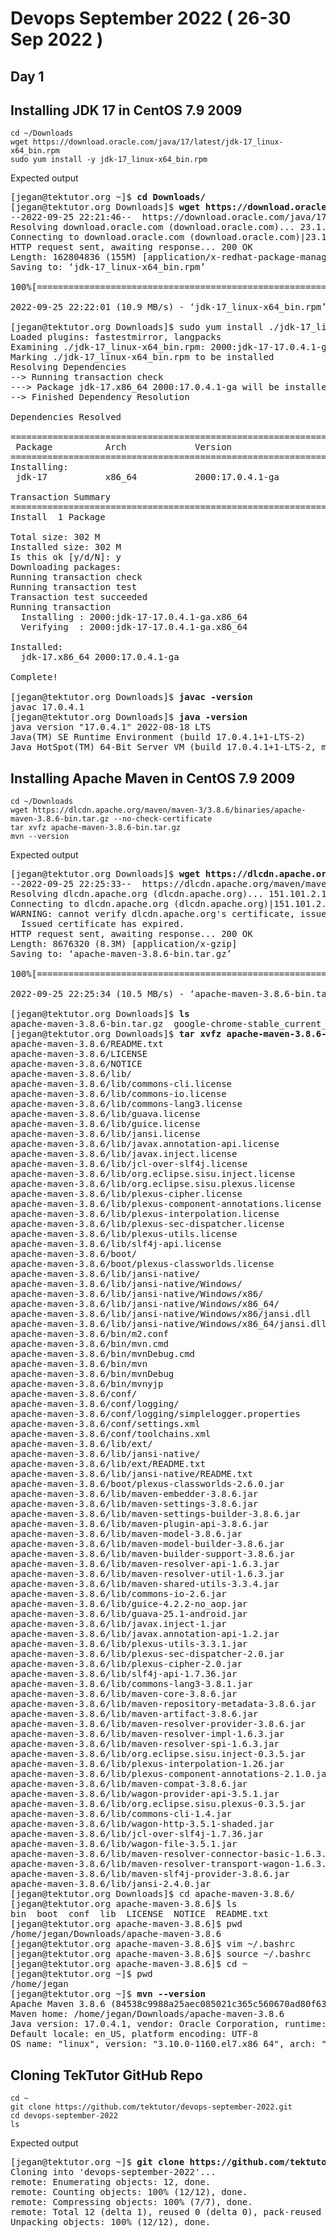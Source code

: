 # Devops September 2022 ( 26-30 Sep 2022 )

## Day 1

## Installing JDK 17 in CentOS 7.9 2009
```
cd ~/Downloads
wget https://download.oracle.com/java/17/latest/jdk-17_linux-x64_bin.rpm 
sudo yum install -y jdk-17_linux-x64_bin.rpm
```

Expected output
<pre>
[jegan@tektutor.org ~]$ <b>cd Downloads/</b>
[jegan@tektutor.org Downloads]$ <b>wget https://download.oracle.com/java/17/latest/jdk-17_linux-x64_bin.rpm</b>
--2022-09-25 22:21:46--  https://download.oracle.com/java/17/latest/jdk-17_linux-x64_bin.rpm
Resolving download.oracle.com (download.oracle.com)... 23.1.36.114
Connecting to download.oracle.com (download.oracle.com)|23.1.36.114|:443... connected.
HTTP request sent, awaiting response... 200 OK
Length: 162804836 (155M) [application/x-redhat-package-manager]
Saving to: ‘jdk-17_linux-x64_bin.rpm’

100%[===========================================================>] 162,804,836 11.3MB/s   in 14s    

2022-09-25 22:22:01 (10.9 MB/s) - ‘jdk-17_linux-x64_bin.rpm’ saved [162804836/162804836]

[jegan@tektutor.org Downloads]$ sudo yum install ./jdk-17_linux-x64_bin.rpm 
Loaded plugins: fastestmirror, langpacks
Examining ./jdk-17_linux-x64_bin.rpm: 2000:jdk-17-17.0.4.1-ga.x86_64
Marking ./jdk-17_linux-x64_bin.rpm to be installed
Resolving Dependencies
--> Running transaction check
---> Package jdk-17.x86_64 2000:17.0.4.1-ga will be installed
--> Finished Dependency Resolution

Dependencies Resolved

=====================================================================================================
 Package          Arch             Version                     Repository                       Size
=====================================================================================================
Installing:
 jdk-17           x86_64           2000:17.0.4.1-ga            /jdk-17_linux-x64_bin           302 M

Transaction Summary
=====================================================================================================
Install  1 Package

Total size: 302 M
Installed size: 302 M
Is this ok [y/d/N]: y
Downloading packages:
Running transaction check
Running transaction test
Transaction test succeeded
Running transaction
  Installing : 2000:jdk-17-17.0.4.1-ga.x86_64                                                    1/1 
  Verifying  : 2000:jdk-17-17.0.4.1-ga.x86_64                                                    1/1 

Installed:
  jdk-17.x86_64 2000:17.0.4.1-ga                                                                     

Complete!

[jegan@tektutor.org Downloads]$ <b>javac -version</b>
javac 17.0.4.1
[jegan@tektutor.org Downloads]$ <b>java -version</b>
java version "17.0.4.1" 2022-08-18 LTS
Java(TM) SE Runtime Environment (build 17.0.4.1+1-LTS-2)
Java HotSpot(TM) 64-Bit Server VM (build 17.0.4.1+1-LTS-2, mixed mode, sharing)
</pre>


## Installing Apache Maven in CentOS 7.9 2009
```
cd ~/Downloads
wget https://dlcdn.apache.org/maven/maven-3/3.8.6/binaries/apache-maven-3.8.6-bin.tar.gz --no-check-certificate
tar xvfz apache-maven-3.8.6-bin.tar.gz 
mvn --version
```

Expected output
<pre>
[jegan@tektutor.org Downloads]$ <b>wget https://dlcdn.apache.org/maven/maven-3/3.8.6/binaries/apache-maven-3.8.6-bin.tar.gz --no-check-certificate</b>
--2022-09-25 22:25:33--  https://dlcdn.apache.org/maven/maven-3/3.8.6/binaries/apache-maven-3.8.6-bin.tar.gz
Resolving dlcdn.apache.org (dlcdn.apache.org)... 151.101.2.132, 2a04:4e42::644
Connecting to dlcdn.apache.org (dlcdn.apache.org)|151.101.2.132|:443... connected.
WARNING: cannot verify dlcdn.apache.org's certificate, issued by ‘/C=US/O=Let's Encrypt/CN=R3’:
  Issued certificate has expired.
HTTP request sent, awaiting response... 200 OK
Length: 8676320 (8.3M) [application/x-gzip]
Saving to: ‘apache-maven-3.8.6-bin.tar.gz’

100%[===========================================================>] 8,676,320   10.5MB/s   in 0.8s   

2022-09-25 22:25:34 (10.5 MB/s) - ‘apache-maven-3.8.6-bin.tar.gz’ saved [8676320/8676320]

[jegan@tektutor.org Downloads]$ <b>ls</b>
apache-maven-3.8.6-bin.tar.gz  google-chrome-stable_current_x86_64.rpm  jdk-17_linux-x64_bin.rpm
[jegan@tektutor.org Downloads]$ <b>tar xvfz apache-maven-3.8.6-bin.tar.gz</b>
apache-maven-3.8.6/README.txt
apache-maven-3.8.6/LICENSE
apache-maven-3.8.6/NOTICE
apache-maven-3.8.6/lib/
apache-maven-3.8.6/lib/commons-cli.license
apache-maven-3.8.6/lib/commons-io.license
apache-maven-3.8.6/lib/commons-lang3.license
apache-maven-3.8.6/lib/guava.license
apache-maven-3.8.6/lib/guice.license
apache-maven-3.8.6/lib/jansi.license
apache-maven-3.8.6/lib/javax.annotation-api.license
apache-maven-3.8.6/lib/javax.inject.license
apache-maven-3.8.6/lib/jcl-over-slf4j.license
apache-maven-3.8.6/lib/org.eclipse.sisu.inject.license
apache-maven-3.8.6/lib/org.eclipse.sisu.plexus.license
apache-maven-3.8.6/lib/plexus-cipher.license
apache-maven-3.8.6/lib/plexus-component-annotations.license
apache-maven-3.8.6/lib/plexus-interpolation.license
apache-maven-3.8.6/lib/plexus-sec-dispatcher.license
apache-maven-3.8.6/lib/plexus-utils.license
apache-maven-3.8.6/lib/slf4j-api.license
apache-maven-3.8.6/boot/
apache-maven-3.8.6/boot/plexus-classworlds.license
apache-maven-3.8.6/lib/jansi-native/
apache-maven-3.8.6/lib/jansi-native/Windows/
apache-maven-3.8.6/lib/jansi-native/Windows/x86/
apache-maven-3.8.6/lib/jansi-native/Windows/x86_64/
apache-maven-3.8.6/lib/jansi-native/Windows/x86/jansi.dll
apache-maven-3.8.6/lib/jansi-native/Windows/x86_64/jansi.dll
apache-maven-3.8.6/bin/m2.conf
apache-maven-3.8.6/bin/mvn.cmd
apache-maven-3.8.6/bin/mvnDebug.cmd
apache-maven-3.8.6/bin/mvn
apache-maven-3.8.6/bin/mvnDebug
apache-maven-3.8.6/bin/mvnyjp
apache-maven-3.8.6/conf/
apache-maven-3.8.6/conf/logging/
apache-maven-3.8.6/conf/logging/simplelogger.properties
apache-maven-3.8.6/conf/settings.xml
apache-maven-3.8.6/conf/toolchains.xml
apache-maven-3.8.6/lib/ext/
apache-maven-3.8.6/lib/jansi-native/
apache-maven-3.8.6/lib/ext/README.txt
apache-maven-3.8.6/lib/jansi-native/README.txt
apache-maven-3.8.6/boot/plexus-classworlds-2.6.0.jar
apache-maven-3.8.6/lib/maven-embedder-3.8.6.jar
apache-maven-3.8.6/lib/maven-settings-3.8.6.jar
apache-maven-3.8.6/lib/maven-settings-builder-3.8.6.jar
apache-maven-3.8.6/lib/maven-plugin-api-3.8.6.jar
apache-maven-3.8.6/lib/maven-model-3.8.6.jar
apache-maven-3.8.6/lib/maven-model-builder-3.8.6.jar
apache-maven-3.8.6/lib/maven-builder-support-3.8.6.jar
apache-maven-3.8.6/lib/maven-resolver-api-1.6.3.jar
apache-maven-3.8.6/lib/maven-resolver-util-1.6.3.jar
apache-maven-3.8.6/lib/maven-shared-utils-3.3.4.jar
apache-maven-3.8.6/lib/commons-io-2.6.jar
apache-maven-3.8.6/lib/guice-4.2.2-no_aop.jar
apache-maven-3.8.6/lib/guava-25.1-android.jar
apache-maven-3.8.6/lib/javax.inject-1.jar
apache-maven-3.8.6/lib/javax.annotation-api-1.2.jar
apache-maven-3.8.6/lib/plexus-utils-3.3.1.jar
apache-maven-3.8.6/lib/plexus-sec-dispatcher-2.0.jar
apache-maven-3.8.6/lib/plexus-cipher-2.0.jar
apache-maven-3.8.6/lib/slf4j-api-1.7.36.jar
apache-maven-3.8.6/lib/commons-lang3-3.8.1.jar
apache-maven-3.8.6/lib/maven-core-3.8.6.jar
apache-maven-3.8.6/lib/maven-repository-metadata-3.8.6.jar
apache-maven-3.8.6/lib/maven-artifact-3.8.6.jar
apache-maven-3.8.6/lib/maven-resolver-provider-3.8.6.jar
apache-maven-3.8.6/lib/maven-resolver-impl-1.6.3.jar
apache-maven-3.8.6/lib/maven-resolver-spi-1.6.3.jar
apache-maven-3.8.6/lib/org.eclipse.sisu.inject-0.3.5.jar
apache-maven-3.8.6/lib/plexus-interpolation-1.26.jar
apache-maven-3.8.6/lib/plexus-component-annotations-2.1.0.jar
apache-maven-3.8.6/lib/maven-compat-3.8.6.jar
apache-maven-3.8.6/lib/wagon-provider-api-3.5.1.jar
apache-maven-3.8.6/lib/org.eclipse.sisu.plexus-0.3.5.jar
apache-maven-3.8.6/lib/commons-cli-1.4.jar
apache-maven-3.8.6/lib/wagon-http-3.5.1-shaded.jar
apache-maven-3.8.6/lib/jcl-over-slf4j-1.7.36.jar
apache-maven-3.8.6/lib/wagon-file-3.5.1.jar
apache-maven-3.8.6/lib/maven-resolver-connector-basic-1.6.3.jar
apache-maven-3.8.6/lib/maven-resolver-transport-wagon-1.6.3.jar
apache-maven-3.8.6/lib/maven-slf4j-provider-3.8.6.jar
apache-maven-3.8.6/lib/jansi-2.4.0.jar
[jegan@tektutor.org Downloads]$ cd apache-maven-3.8.6/
[jegan@tektutor.org apache-maven-3.8.6]$ ls
bin  boot  conf  lib  LICENSE  NOTICE  README.txt
[jegan@tektutor.org apache-maven-3.8.6]$ pwd
/home/jegan/Downloads/apache-maven-3.8.6
[jegan@tektutor.org apache-maven-3.8.6]$ vim ~/.bashrc
[jegan@tektutor.org apache-maven-3.8.6]$ source ~/.bashrc
[jegan@tektutor.org apache-maven-3.8.6]$ cd ~
[jegan@tektutor.org ~]$ pwd
/home/jegan
[jegan@tektutor.org ~]$ <b>mvn --version</b>
Apache Maven 3.8.6 (84538c9988a25aec085021c365c560670ad80f63)
Maven home: /home/jegan/Downloads/apache-maven-3.8.6
Java version: 17.0.4.1, vendor: Oracle Corporation, runtime: /usr/java/jdk-17.0.4.1
Default locale: en_US, platform encoding: UTF-8
OS name: "linux", version: "3.10.0-1160.el7.x86_64", arch: "amd64", family: "unix"
</pre>

## Cloning TekTutor GitHub Repo
```
cd ~
git clone https://github.com/tektutor/devops-september-2022.git
cd devops-september-2022
ls
```

Expected output
<pre>
[jegan@tektutor.org ~]$ <b>git clone https://github.com/tektutor/devops-september-2022.git</b>
Cloning into 'devops-september-2022'...
remote: Enumerating objects: 12, done.
remote: Counting objects: 100% (12/12), done.
remote: Compressing objects: 100% (7/7), done.
remote: Total 12 (delta 1), reused 0 (delta 0), pack-reused 0
Unpacking objects: 100% (12/12), done.
</pre>
